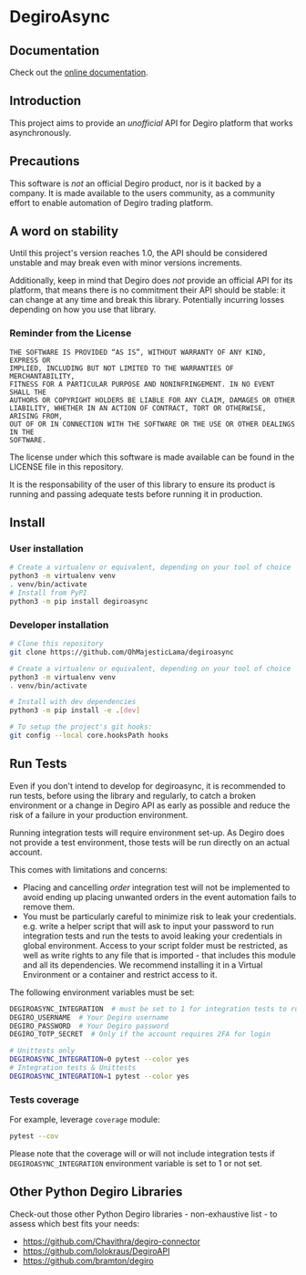 # DegiroAsync

## Documentation

Check out the [online documentation](https://ohmajesticlama.github.io/degiroasync/index.html).

## Introduction

This project aims to provide an *unofficial* API for Degiro platform that works
asynchronously.


## Precautions

This software is *not* an official Degiro product, nor is it backed by a company.
It is made available to the users community, as a community effort to enable
automation of Degiro trading platform.


## A word on stability

Until this project's version reaches 1.0, the API should be considered unstable
and may break even with minor versions increments.

Additionally, keep in mind that Degiro does *not* provide an official API
for its platform, that means there is no commitment their API should
be stable: it can change at any time and break this library. Potentially
incurring losses depending on how you use that library.


### Reminder from the License

```
THE SOFTWARE IS PROVIDED “AS IS”, WITHOUT WARRANTY OF ANY KIND, EXPRESS OR
IMPLIED, INCLUDING BUT NOT LIMITED TO THE WARRANTIES OF MERCHANTABILITY,
FITNESS FOR A PARTICULAR PURPOSE AND NONINFRINGEMENT. IN NO EVENT SHALL THE
AUTHORS OR COPYRIGHT HOLDERS BE LIABLE FOR ANY CLAIM, DAMAGES OR OTHER
LIABILITY, WHETHER IN AN ACTION OF CONTRACT, TORT OR OTHERWISE, ARISING FROM,
OUT OF OR IN CONNECTION WITH THE SOFTWARE OR THE USE OR OTHER DEALINGS IN THE
SOFTWARE.
```
The license under which this software is made available can be found in
the LICENSE file in this repository.

It is the responsability of the user of this library to ensure its
product is running and passing adequate tests before running it in production.


## Install

### User installation
```bash
# Create a virtualenv or equivalent, depending on your tool of choice
python3 -m virtualenv venv
. venv/bin/activate
# Install from PyPI
python3 -m pip install degiroasync
```

### Developer installation
```bash
# Clone this repository
git clone https://github.com/OhMajesticLama/degiroasync

# Create a virtualenv or equivalent, depending on your tool of choice
python3 -m virtualenv venv
. venv/bin/activate

# Install with dev dependencies
python3 -m pip install -e .[dev]

# To setup the project's git hooks:
git config --local core.hooksPath hooks
```

## Run Tests
Even if you don't intend to develop for degiroasync,
it is recommended to run tests, before using the library and regularly,
to catch a broken environment or a change in Degiro API as early
as possible and reduce the risk of a failure in your production environment.


Running integration tests will require environment set-up. As Degiro does not
provide a test environment, those tests will be run directly on an actual
account.

This comes with limitations and concerns:
- Placing and cancelling *order* integration test will not be implemented to
  avoid ending up placing unwanted orders in the event automation fails to
  remove them.
- You must be particularly careful to minimize risk to leak your credentials.
  e.g. write a helper script that will ask to input your password to run
  integration tests and run the tests to avoid leaking your credentials in
  global environment.
  Access to your script folder must be restricted, as well as write rights to
  any file that is imported - that includes this module and all its dependencies.
  We recommend installing it in a Virtual Environment or a container and restrict
  access to it.

The following environment variables must be set:
```bash
DEGIROASYNC_INTEGRATION  # must be set to 1 for integration tests to run
DEGIRO_USERNAME  # Your Degiro username
DEGIRO_PASSWORD  # Your Degiro password
DEGIRO_TOTP_SECRET  # Only if the account requires 2FA for login

```

```bash
# Unittests only
DEGIROASYNC_INTEGRATION=0 pytest --color yes
# Integration tests & Unittests
DEGIROASYNC_INTEGRATION=1 pytest --color yes
```

### Tests coverage
For example, leverage `coverage` module:
```bash
pytest --cov
```

Please note that the coverage will or will not include integration tests if
`DEGIROASYNC_INTEGRATION` environment variable is set to 1 or not set.


## Other Python Degiro Libraries

Check-out those other Python Degiro libraries - non-exhaustive list - to assess
which best fits your needs:
- https://github.com/Chavithra/degiro-connector
- https://github.com/lolokraus/DegiroAPI
- https://github.com/bramton/degiro
